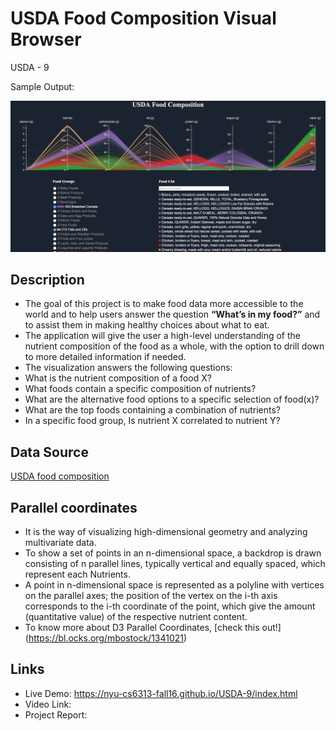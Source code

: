# USDA Food Composition Visual Browser
USDA - 9

Sample Output: 

![Alt text](https://github.com/NYU-CS6313-Fall16/USDA-9/blob/master/Screenshot.png "Nutrient Visualization") 

## Description
* The goal of this project is to make food data more accessible to the world and to help users answer the question **“What’s in my food?”** and to assist them in making healthy choices about what to eat. 
* The application will give the user a high-level understanding of the nutrient composition of the food as a whole, with the option to drill down to more detailed information if needed. 
* The visualization answers the following questions: 
 * What is the nutrient composition of a food X?
 * What foods contain a specific composition of nutrients? 
 * What are the alternative food options to a specific selection of food(x)? 
 * What are the top foods containing a combination of nutrients?
 * In a specific food group, Is nutrient X correlated to nutrient Y?



## Data Source
[USDA food composition](https://ndb.nal.usda.gov/ndb/search/list)

## Parallel coordinates
* It is the way of visualizing high-dimensional geometry and analyzing multivariate data.
* To show a set of points in an n-dimensional space, a backdrop is drawn consisting of n parallel lines, typically vertical and equally spaced, which represent each Nutrients. 
* A point in n-dimensional space is represented as a polyline with vertices on the parallel axes; the position of the vertex on the i-th axis corresponds to the i-th coordinate of the point, which give the amount (quantitative value) of the respective nutrient content. 
* To know more about D3 Parallel Coordinates, [check this out!] (https://bl.ocks.org/mbostock/1341021)


## Links

* Live Demo: https://nyu-cs6313-fall16.github.io/USDA-9/index.html
* Video Link:
* Project Report:
